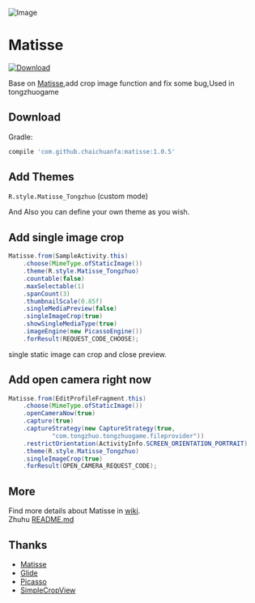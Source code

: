 ![Image](/image/banner.png)

# Matisse
[ ![Download](https://api.bintray.com/packages/felix0503/maven/matisse/images/download.svg) ](https://bintray.com/felix0503/maven/matisse/_latestVersion)  

Base on [Matisse](https://github.com/zhihu/Matisse),add crop image function and fix some bug,Used in tongzhuogame

## Download
Gradle:

```groovy
compile 'com.github.chaichuanfa:matisse:1.0.5'
``` 

## Add Themes
`R.style.Matisse_Tongzhuo` (custom mode)   
 
And Also you can define your own theme as you wish.

## Add single image crop
```Java
Matisse.from(SampleActivity.this)
    .choose(MimeType.ofStaticImage())
    .theme(R.style.Matisse_Tongzhuo)
    .countable(false)
    .maxSelectable(1)
    .spanCount(3)
    .thumbnailScale(0.85f)
    .singleMediaPreview(false)
    .singleImageCrop(true)
    .showSingleMediaType(true)
    .imageEngine(new PicassoEngine())
    .forResult(REQUEST_CODE_CHOOSE);
```
single static image can crop and close preview.

## Add open camera right now
```Java
Matisse.from(EditProfileFragment.this)
    .choose(MimeType.ofStaticImage())
    .openCameraNow(true)
    .capture(true)
    .captureStrategy(new CaptureStrategy(true,
            "com.tongzhuo.tongzhuogame.fileprovider"))
    .restrictOrientation(ActivityInfo.SCREEN_ORIENTATION_PORTRAIT)
    .theme(R.style.Matisse_Tongzhuo)
    .singleImageCrop(true)
    .forResult(OPEN_CAMERA_REQUEST_CODE);
```

## More
Find more details about Matisse in [wiki](https://github.com/zhihu/Matisse/wiki).    
Zhuhu [README.md](https://github.com/zhihu/Matisse/blob/master/README.md)

## Thanks
* [Matisse](https://github.com/zhihu/Matisse)
* [Glide](https://github.com/bumptech/glide)
* [Picasso](https://github.com/square/picasso)
* [SimpleCropView](https://github.com/IsseiAoki/SimpleCropView)

